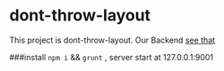 dont-throw-layout
=================
This project is dont-throw-layout. Our Backend [see that](https://github.com/MysteryBlack/dont-throw-bk)

###install
`npm i` && `grunt` ,  server start at 127.0.0.1:9001


